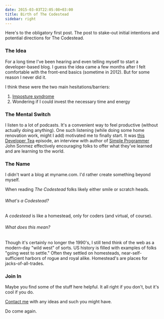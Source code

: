 ```yaml
---
date: 2015-03-03T22:05:08+03:00
title: Birth of The Codestead
sidebar: right
---
```


Here's to the obligatory first post. The post to stake-out initial intentions and potential directions for The Codestead.

<!--more-->

### The Idea

For a long time I've been hearing and even telling myself to start a developer-based blog. I guess the idea came a few months after I felt comfortable with the front-end basics (sometime in 2012). But for some reason I never did it. 

I think these were the two main hesitations/barriers: 

1. [Imposture syndrome](http://en.wikipedia.org/wiki/Impostor_syndrome)
2. Wondering if I could invest the necessary time and energy

### The Mental Switch 

I listen to a lot of podcasts. It's a convenient way to feel productive (without actually doing anything). One such listening (while doing some home renovation work, might I add) motivated me to finally start. It was [this Developer Tea](https://developertea.com/episodes/7976) episode, an interview with author of [Simple Programmer](http://simpleprogrammer.com/) John Sonmez effectively encouraging folks to offer what they've learned and are learning to the world. 

### The Name

I didn't want a blog at myname.com. I'd rather create something beyond myself. 

When reading *The Codestead* folks likely either smile or scratch heads.  

###### What's a Codestead? 

A *codestead* is like a homestead, only for coders (and virtual, of course).

###### What does this mean? 

Though it's certainly no longer the 1990's, I still tend think of the web as a modern-day "wild west" of sorts. US history is filled with examples of folks "going west to settle." Often they settled on homesteads, near-self-sufficient harbors of rogue and royal alike. Homestead's are places for jacks-of-all-trades. 

### Join In

Maybe you find some of the stuff here helpful. It all right if you don't, but it's cool if you do. 

[Contact me](/contact) with any ideas and such you might have. 

Do come again.

